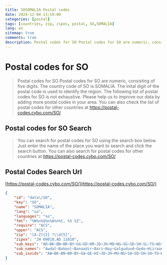 ```yaml
---
title: SOSOMALIA Postal codes 
date: 2024-12-04 13:19:00
categories: [postal]
tags: [countries, zip, zipex, postal, SO,SOMALIA]
lang: en
sitemap: true
comments: true
description: Postal codes for SO Postal codes for SO are numeric, consisting of five digits. The country code of SO is SOMALIA. The inital digit of the postal code is used to identify the region. The following list of postal codes for SO is not exhaustive. Please help us to improve our data by adding more postal codes in your area. You can also check the list of postal codes for other countries at https://postal-codes.cybo.com/SO/
---
```


# Postal codes for SO
> Postal codes for SO Postal codes for SO are numeric, consisting of five digits. The country code of SO is SOMALIA. The inital digit of the postal code is used to identify the region. The following list of postal codes for SO is not exhaustive. Please help us to improve our data by adding more postal codes in your area. You can also check the list of postal codes for other countries at https://postal-codes.cybo.com/SO/

## Postal codes for SO Search 
> You can search for postal codes for SO using the search box below. Just enter the name of the place you want to search and click the search button. You can also search for postal codes for other countries at https://postal-codes.cybo.com/SO/

## Postal Codes Search Url

[https://postal-codes.cybo.com/SO/](https://postal-codes.cybo.com/SO/)
```json
{
    "id": "data\/SO",
    "key": "SO",
    "name": "SOMALIA",
    "lang": "so",
    "languages": "so",
    "fmt": "%N%n%O%n%A%n%C, %S %Z",
    "require": "ACS",
    "upper": "ACS",
    "zip": "[A-Z]{2} ?\\d{5}",
    "zipex": "JH 09010,AD 11010",
    "sub_keys": "AD~BK~BN~BR~BY~GG~GD~HR~JD~JH~MD~NG~SG~SD~SH~SL~TG~WG",
    "sub_names": "Awdal~Bakool~Banaadir~Bari~Bay~Galguduud~Gedo~Hiiraan~Jubbada Dhexe~Jubbada Hoose~Mudug~Nugaal~Sanaag~Shabeellaha Dhexe~Shabeellaha Hoose~Sool~Togdheer~Woqooyi Galbeed",
    "sub_isoids": "AW~BK~BN~BR~BY~GA~GE~HI~JD~JH~MU~NU~SA~SD~SH~SO~TO~WO"
}
```
